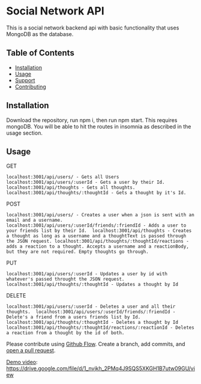 # Social Network API
This is a social network backend api with basic functionality that uses MongoDB as the database. 

## Table of Contents

- [Installation](#installation)
- [Usage](#usage)
- [Support](#support)
- [Contributing](#contributing)

## Installation
Download the repository, run npm i, then run npm start. This requires mongoDB. 
You will be able to hit the routes in insomnia as described in the usage section. 

## Usage

GET

`
localhost:3001/api/users/ - Gets all Users
localhost:3001/api/users/:userId - Gets a user by their Id.
localhost:3001/api/thoughts - Gets all thoughts.
localhost:3001/api/thoughts/:thoughtId - Gets a thought by it's Id.
`

POST

`
localhost:3001/api/users/ - Creates a user when a json is sent with an email and a username.
localhost:3001/api/users/:userId/friends/:friendId - Adds a user to your friends list by their Id. 
localhost:3001/api/thoughts - Creates a thought as long as a username and a thoughtText is passed through the JSON request.
localhost:3001/api/thoughts/:thoughtId/reactions - adds a reaction to a thought. Accepts a username and a reactionBody, but they are not required. Empty thoughts go through. 
`

PUT

`
localhost:3001/api/users/:userId - Updates a user by id with whatever's passed throught the JSON request.
localhost:3001/api/thoughts/:thoughtId - Updates a thought by Id
`

DELETE

`
localhost:3001/api/users/:userId - Deletes a user and all their thoughts. 
localhost:3001/api/users/:userId/friends/:friendId - Delete's a friend from a users friends list by Id. 
localhost:3001/api/thoughts/:thoughtId - Deletes a thought by Id
localhost:3001/api/thoughts/:thoughtId/reactions/:reactionId - Deletes a reaction from a thought by the id of both. 
`


Please contribute using [Github Flow](https://guides.github.com/introduction/flow/). Create a branch, add commits, and [open a pull request](https://github.com/fraction/readme-boilerplate/compare/).

[Demo video](https://drive.google.com/file/d/1_nvjkh_2PMq4J9SQS5XKGH1B7utw09GU/view): https://drive.google.com/file/d/1_nvjkh_2PMq4J9SQS5XKGH1B7utw09GU/view

